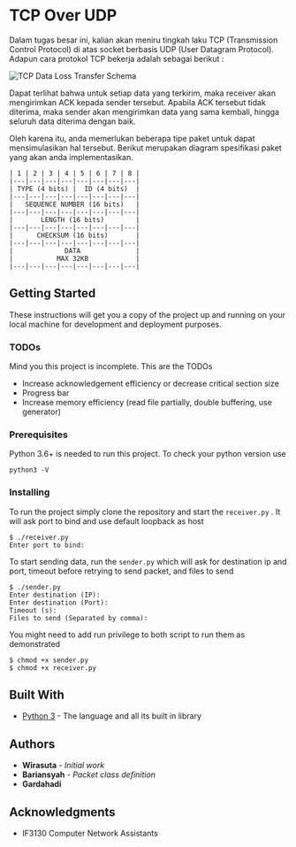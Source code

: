 # TCP Over UDP

Dalam tugas besar ini, kalian akan meniru tingkah laku TCP (Transmission Control Protocol) di atas socket berbasis UDP (User Datagram Protocol). Adapun cara protokol TCP bekerja adalah sebagai berikut :

![TCP Data Loss Transfer Schema](https://accedian.com/wp-content/uploads/2018/09/tcp3.png)

Dapat terlihat bahwa untuk setiap data yang terkirim, maka receiver akan mengirimkan ACK kepada sender tersebut. Apabila ACK tersebut tidak diterima, maka sender akan mengirimkan data yang sama kembali, hingga seluruh data diterima dengan baik.

Oleh karena itu, anda memerlukan beberapa tipe paket untuk dapat mensimulasikan hal tersebut. Berikut merupakan diagram spesifikasi paket yang akan anda implementasikan.

```
| 1 | 2 | 3 | 4 | 5 | 6 | 7 | 8 |
|---|---|---|---|---|---|---|---|
| TYPE (4 bits) |  ID (4 bits)  |
|---|---|---|---|---|---|---|---|
|   SEQUENCE NUMBER (16 bits)   |
|---|---|---|---|---|---|---|---|
|       LENGTH (16 bits)        |
|---|---|---|---|---|---|---|---|
|      CHECKSUM (16 bits)       |
|---|---|---|---|---|---|---|---|
|             DATA              |
|           MAX 32KB            |
|---|---|---|---|---|---|---|---|
```

## Getting Started

These instructions will get you a copy of the project up and running on your local machine for development and deployment purposes.

### TODOs

Mind you this project is incomplete. This are the TODOs

- Increase acknowledgement efficiency or decrease critical section size
- Progress bar
- Increase memory efficiency (read file partially, double buffering, use generator)

### Prerequisites

Python 3.6+ is needed to run this project. To check your python version use

```
python3 -V
```

### Installing

To run the project simply clone the repository and start the `receiver.py` . It will ask port to bind and use default loopback as host

```
$ ./receiver.py
Enter port to bind:
```

To start sending data, run the `sender.py` which will ask for destination ip and port, timeout before retrying to send packet, and files to send

```
$ ./sender.py
Enter destination (IP):
Enter destination (Port):
Timeout (s):
Files to send (Separated by comma):
```

You might need to add run privilege to both script to run them as demonstrated

```
$ chmod +x sender.py
$ chmod +x receiver.py
```

## Built With

- [Python 3](https://docs.python.org/3/) - The language and all its built in library

## Authors

- **Wirasuta** - _Initial work_
- **Bariansyah** - _Packet class definition_
- **Gardahadi**

## Acknowledgments

- IF3130 Computer Network Assistants
